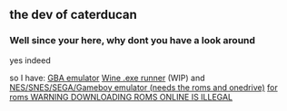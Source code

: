 ## the dev of caterducan

### Well since your here, why dont you have a look around
yes indeed

so I have:
                [GBA emulator](https://caterducan.github.io/gba)
                [Wine .exe runner](https://caterducan.github.io/boxedwine) (WIP)
                and
								[NES/SNES/SEGA/Gameboy emulator (needs the roms and onedrive)](https://www.nesbox.com)
								[for roms WARNING DOWNLOADING ROMS ONLINE IS ILLEGAL](https://www.vimm.net)
								
               
